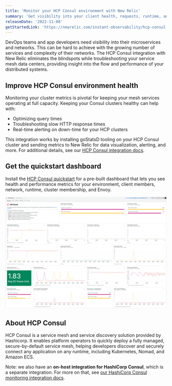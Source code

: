 ```yaml
---
title: 'Monitor your HCP Consul environment with New Relic'
summary: 'Get visibility into your client health, requests, runtime, and more with the HashiCorp Cloud Platform (HCP) Consul quickstart'
releaseDate: '2022-11-08'
getStartedLink: 'https://newrelic.com/instant-observability/hcp-consul'
---
```


DevOps teams and app developers need visibility into their microservices and networks. This can be hard to achieve with the growing number of services and complexity of their networks. The HCP Consul integration with New Relic eliminates the blindspots while troubleshooting your service mesh data centers, providing insight into the flow and performance of your distributed systems.

## Improve HCP Consul environment health

Monitoring your cluster metrics is pivotal for keeping your mesh services operating at full capacity. Keeping your Consul clusters healthy can help with:

* Optimizing query times
* Troubleshooting slow HTTP response times
* Real-time alerting on down-time for your HCP clusters 

This integration works by installing goStatsD tooling on your HCP Consul cluster and sending metrics to New Relic for data visualization, alerting, and more. For additional details, see our [HCP Consul integration docs](https://docs.newrelic.com/docs/infrastructure/infrastructure-integrations/cloud-integrations/hcp-consul-monitoring).

## Get the quickstart dashboard

Install the [HCP Consul quickstart](https://newrelic.com/instant-observability/hcp-consul) for a pre-built dashboard that lets you see health and performance metrics for your environment, client members, network, runtime, cluster membership, and Envoy.

![Screenshot showing sample HCP Consul dashboard in New Relic](./images/whatsnew_hcp_consul_dashboard01.png "Screenshot showing sample HCP Consul dashboard in New Relic")

## About HCP Consul

HCP Consul is a service mesh and service discovery solution provided by Hashicorp. It enables platform operators to quickly deploy a fully managed, secure-by-default service mesh, helping developers discover and securely connect any application on any runtime, including Kubernetes, Nomad, and Amazon ECS.

Note: we also have an **on-host integration for HashiCorp Consul**, which is a separate integration. For more on that, see [our HashiCorp Consul monitoring integration docs](https://newrelic.com/instant-observability/consul).
